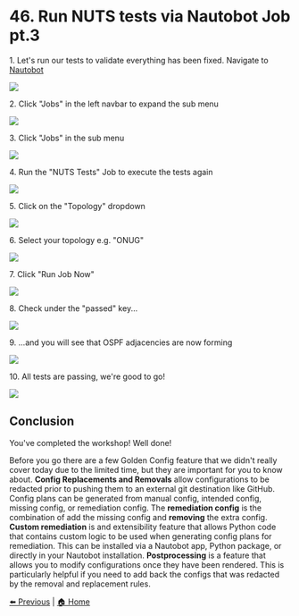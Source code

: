 # 46. Run NUTS tests via Nautobot Job pt.3


1\. Let's run our tests to validate everything has been fixed. Navigate to [Nautobot](http://localhost:8080/)

![](https://ajeuwbhvhr.cloudimg.io/https://colony-recorder.s3.amazonaws.com/files/2025-05-21/1881eb5f-d788-4b33-a265-7ddd6d674304/ascreenshot.jpeg?tl_px=45,268&br_px=2797,1807&force_format=jpeg&q=100&width=1120.0)


2\. Click "Jobs" in the left navbar to expand the sub menu

![](https://ajeuwbhvhr.cloudimg.io/https://colony-recorder.s3.amazonaws.com/files/2025-05-21/1881eb5f-d788-4b33-a265-7ddd6d674304/ascreenshot.jpeg?tl_px=0,424&br_px=2752,1963&force_format=jpeg&q=100&width=1120.0&wat=1&wat_opacity=1&wat_gravity=northwest&wat_url=https://colony-recorder.s3.amazonaws.com/images/watermarks/FB923C_standard.png&wat_pad=32,276)


3\. Click "Jobs" in the sub menu

![](https://ajeuwbhvhr.cloudimg.io/https://colony-recorder.s3.amazonaws.com/files/2025-05-21/33a06e72-dd29-4803-bf9e-ad9bdfcfb562/ascreenshot.jpeg?tl_px=0,537&br_px=2752,2076&force_format=jpeg&q=100&width=1120.0&wat=1&wat_opacity=1&wat_gravity=northwest&wat_url=https://colony-recorder.s3.amazonaws.com/images/watermarks/FB923C_standard.png&wat_pad=27,294)


4\. Run the "NUTS Tests" Job to execute the tests again

![](https://ajeuwbhvhr.cloudimg.io/https://colony-recorder.s3.amazonaws.com/files/2025-05-21/55a41297-23b5-4855-bc32-c7573d56a435/ascreenshot.jpeg?tl_px=0,262&br_px=2752,1801&force_format=jpeg&q=100&width=1120.0&wat=1&wat_opacity=1&wat_gravity=northwest&wat_url=https://colony-recorder.s3.amazonaws.com/images/watermarks/FB923C_standard.png&wat_pad=218,277)


5\. Click on the "Topology" dropdown

![](https://ajeuwbhvhr.cloudimg.io/https://colony-recorder.s3.amazonaws.com/files/2025-05-21/ccdd5772-baa3-423e-ab11-2e43bf151057/ascreenshot.jpeg?tl_px=90,104&br_px=2842,1643&force_format=jpeg&q=100&width=1120.0&wat=1&wat_opacity=1&wat_gravity=northwest&wat_url=https://colony-recorder.s3.amazonaws.com/images/watermarks/FB923C_standard.png&wat_pad=715,277)


6\. Select your topology e.g. "ONUG"

![](https://ajeuwbhvhr.cloudimg.io/https://colony-recorder.s3.amazonaws.com/files/2025-05-21/b9dd1912-db67-470c-8be8-40709eca52cd/ascreenshot.jpeg?tl_px=90,240&br_px=2842,1779&force_format=jpeg&q=100&width=1120.0&wat=1&wat_opacity=1&wat_gravity=northwest&wat_url=https://colony-recorder.s3.amazonaws.com/images/watermarks/FB923C_standard.png&wat_pad=763,277)


7\. Click "Run Job Now"

![](https://ajeuwbhvhr.cloudimg.io/https://colony-recorder.s3.amazonaws.com/files/2025-05-21/f229f3d6-ae0f-4de8-8b17-59b67a9bdb2b/ascreenshot.jpeg?tl_px=90,537&br_px=2842,2076&force_format=jpeg&q=100&width=1120.0&wat=1&wat_opacity=1&wat_gravity=northwest&wat_url=https://colony-recorder.s3.amazonaws.com/images/watermarks/FB923C_standard.png&wat_pad=855,478)


8\. Check under the "passed" key...

![](https://ajeuwbhvhr.cloudimg.io/https://colony-recorder.s3.amazonaws.com/files/2025-05-21/3a5ea873-ede7-461c-8843-f6455171010e/ascreenshot.jpeg?tl_px=0,144&br_px=2752,1683&force_format=jpeg&q=100&width=1120.0&wat=1&wat_opacity=1&wat_gravity=northwest&wat_url=https://colony-recorder.s3.amazonaws.com/images/watermarks/FB923C_standard.png&wat_pad=385,277)


9\. ...and you will see that OSPF adjacencies are now forming

![](https://ajeuwbhvhr.cloudimg.io/https://colony-recorder.s3.amazonaws.com/files/2025-05-21/f5a8a93c-76be-4e33-90ce-3b5ab1f8b742/ascreenshot.jpeg?tl_px=90,374&br_px=2842,1913&force_format=jpeg&q=100&width=1120.0&wat=1&wat_opacity=1&wat_gravity=northwest&wat_url=https://colony-recorder.s3.amazonaws.com/images/watermarks/FB923C_standard.png&wat_pad=528,277)


10\. All tests are passing, we're good to go!

![](https://ajeuwbhvhr.cloudimg.io/https://colony-recorder.s3.amazonaws.com/files/2025-05-21/b0ef8600-cf0f-4a14-8e4b-b9b20cc1f1c6/ascreenshot.jpeg?tl_px=0,0&br_px=2752,1538&force_format=jpeg&q=100&width=1120.0&wat=1&wat_opacity=1&wat_gravity=northwest&wat_url=https://colony-recorder.s3.amazonaws.com/images/watermarks/FB923C_standard.png&wat_pad=384,132)


## Conclusion

You've completed the workshop! Well done!

Before you go there are a few Golden Config feature that we didn't really cover today due to the limited time, but they are important for you to know about. **Config Replacements and Removals** allow configurations to be redacted prior to pushing them to an external git destination like GitHub. Config plans can be generated from manual config, intended config, missing config, or remediation config. The **remediation config** is the combination of add the missing config and **removing** the extra config. **Custom remediation** is and extensibility feature that allows Python code that contains custom logic to be used when generating config plans for remediation. This can be installed via a Nautobot app, Python package, or directly in your Nautobot installation. **Postprocessing** is a feature that allows you to modify configurations once they have been rendered. This is particularly helpful if you need to add back the configs that was redacted by the removal and replacement rules.

[⬅️ Previous](./45.fun_with_config_compliance_and_remediation_pt.2.md) | [🏠 Home](index.md)

